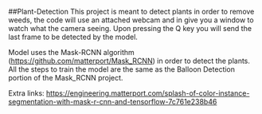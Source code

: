 ##Plant-Detection
This project is meant to detect plants in order to remove weeds, the code will use an attached webcam and in give you a window to watch what the camera seeing. Upon pressing the Q key you will send the last frame to be detected by the model. 

Model uses the Mask-RCNN algorithm (https://github.com/matterport/Mask_RCNN) in order to detect the plants. All the steps to train the model are the same as the Balloon Detection portion of the Mask_RCNN project.

Extra links:
https://engineering.matterport.com/splash-of-color-instance-segmentation-with-mask-r-cnn-and-tensorflow-7c761e238b46